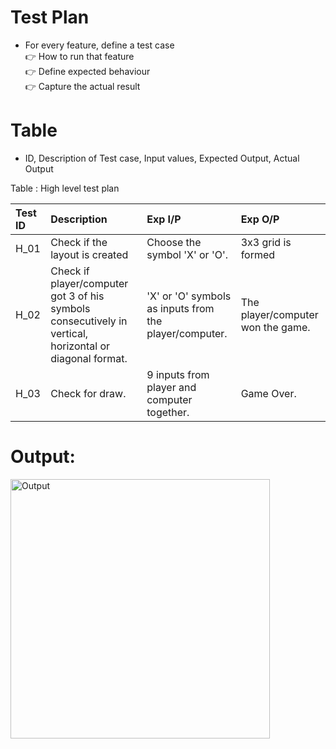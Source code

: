 # Test Plan
* For every feature, define a test case </br>
 :point_right: How to run that feature </br>
 :point_right: Define expected behaviour </br>
 :point_right: Capture the actual result

# Table
* ID, Description of Test case, Input values, Expected Output, Actual Output</br>

Table : High level test plan</br>

|Test ID|	Description|	Exp I/P|	Exp O/P|
|:------|:-----------|:-------|:-------|
| H_01 |	Check if the layout is created |	Choose the symbol 'X' or 'O'. |	3x3 grid is formed |
| H_02 |	Check if player/computer got 3 of his symbols consecutively in vertical, horizontal or diagonal format. |	'X' or 'O' symbols as inputs from the player/computer. |	The player/computer won the game. |
| H_03 |	Check for draw. |	9 inputs from player and computer together. |	Game Over. |


# Output:
<img width="415" alt="Output" src="https://user-images.githubusercontent.com/98833151/153709278-a8e2a181-dbe0-4857-a458-aff2b70cfd9f.png">
